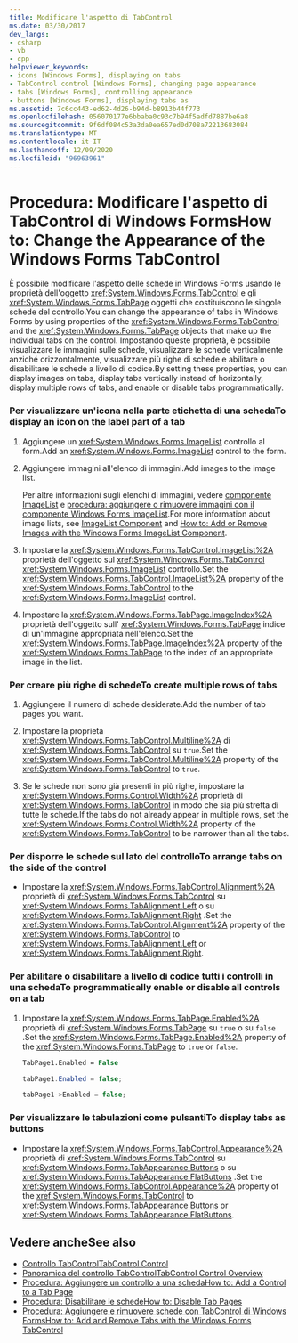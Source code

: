 ```yaml
---
title: Modificare l'aspetto di TabControl
ms.date: 03/30/2017
dev_langs:
- csharp
- vb
- cpp
helpviewer_keywords:
- icons [Windows Forms], displaying on tabs
- TabControl control [Windows Forms], changing page appearance
- tabs [Windows Forms], controlling appearance
- buttons [Windows Forms], displaying tabs as
ms.assetid: 7c6cc443-ed62-4d26-b94d-b8913b44f773
ms.openlocfilehash: 056070177e6bbaba0c93c7b94f5adfd7887be6a8
ms.sourcegitcommit: 9f6df084c53a3da0ea657ed0d708a72213683084
ms.translationtype: MT
ms.contentlocale: it-IT
ms.lasthandoff: 12/09/2020
ms.locfileid: "96963961"
---
```

# <a name="how-to-change-the-appearance-of-the-windows-forms-tabcontrol"></a><span data-ttu-id="49452-102">Procedura: Modificare l'aspetto di TabControl di Windows Forms</span><span class="sxs-lookup"><span data-stu-id="49452-102">How to: Change the Appearance of the Windows Forms TabControl</span></span>
<span data-ttu-id="49452-103">È possibile modificare l'aspetto delle schede in Windows Forms usando le proprietà dell'oggetto <xref:System.Windows.Forms.TabControl> e gli <xref:System.Windows.Forms.TabPage> oggetti che costituiscono le singole schede del controllo.</span><span class="sxs-lookup"><span data-stu-id="49452-103">You can change the appearance of tabs in Windows Forms by using properties of the <xref:System.Windows.Forms.TabControl> and the <xref:System.Windows.Forms.TabPage> objects that make up the individual tabs on the control.</span></span> <span data-ttu-id="49452-104">Impostando queste proprietà, è possibile visualizzare le immagini sulle schede, visualizzare le schede verticalmente anziché orizzontalmente, visualizzare più righe di schede e abilitare o disabilitare le schede a livello di codice.</span><span class="sxs-lookup"><span data-stu-id="49452-104">By setting these properties, you can display images on tabs, display tabs vertically instead of horizontally, display multiple rows of tabs, and enable or disable tabs programmatically.</span></span>  
  
### <a name="to-display-an-icon-on-the-label-part-of-a-tab"></a><span data-ttu-id="49452-105">Per visualizzare un'icona nella parte etichetta di una scheda</span><span class="sxs-lookup"><span data-stu-id="49452-105">To display an icon on the label part of a tab</span></span>  
  
1. <span data-ttu-id="49452-106">Aggiungere un <xref:System.Windows.Forms.ImageList> controllo al form.</span><span class="sxs-lookup"><span data-stu-id="49452-106">Add an <xref:System.Windows.Forms.ImageList> control to the form.</span></span>  
  
2. <span data-ttu-id="49452-107">Aggiungere immagini all'elenco di immagini.</span><span class="sxs-lookup"><span data-stu-id="49452-107">Add images to the image list.</span></span>  
  
     <span data-ttu-id="49452-108">Per altre informazioni sugli elenchi di immagini, vedere [componente ImageList](imagelist-component-windows-forms.md) e [procedura: aggiungere o rimuovere immagini con il componente Windows Forms ImageList](how-to-add-or-remove-images-with-the-windows-forms-imagelist-component.md).</span><span class="sxs-lookup"><span data-stu-id="49452-108">For more information about image lists, see [ImageList Component](imagelist-component-windows-forms.md) and [How to: Add or Remove Images with the Windows Forms ImageList Component](how-to-add-or-remove-images-with-the-windows-forms-imagelist-component.md).</span></span>  
  
3. <span data-ttu-id="49452-109">Impostare la <xref:System.Windows.Forms.TabControl.ImageList%2A> proprietà dell'oggetto sul <xref:System.Windows.Forms.TabControl> <xref:System.Windows.Forms.ImageList> controllo.</span><span class="sxs-lookup"><span data-stu-id="49452-109">Set the <xref:System.Windows.Forms.TabControl.ImageList%2A> property of the <xref:System.Windows.Forms.TabControl> to the <xref:System.Windows.Forms.ImageList> control.</span></span>  
  
4. <span data-ttu-id="49452-110">Impostare la <xref:System.Windows.Forms.TabPage.ImageIndex%2A> proprietà dell'oggetto sull' <xref:System.Windows.Forms.TabPage> indice di un'immagine appropriata nell'elenco.</span><span class="sxs-lookup"><span data-stu-id="49452-110">Set the <xref:System.Windows.Forms.TabPage.ImageIndex%2A> property of the <xref:System.Windows.Forms.TabPage> to the index of an appropriate image in the list.</span></span>  
  
### <a name="to-create-multiple-rows-of-tabs"></a><span data-ttu-id="49452-111">Per creare più righe di schede</span><span class="sxs-lookup"><span data-stu-id="49452-111">To create multiple rows of tabs</span></span>  
  
1. <span data-ttu-id="49452-112">Aggiungere il numero di schede desiderate.</span><span class="sxs-lookup"><span data-stu-id="49452-112">Add the number of tab pages you want.</span></span>  
  
2. <span data-ttu-id="49452-113">Impostare la proprietà <xref:System.Windows.Forms.TabControl.Multiline%2A> di <xref:System.Windows.Forms.TabControl> su `true`.</span><span class="sxs-lookup"><span data-stu-id="49452-113">Set the <xref:System.Windows.Forms.TabControl.Multiline%2A> property of the <xref:System.Windows.Forms.TabControl> to `true`.</span></span>  
  
3. <span data-ttu-id="49452-114">Se le schede non sono già presenti in più righe, impostare la <xref:System.Windows.Forms.Control.Width%2A> proprietà di <xref:System.Windows.Forms.TabControl> in modo che sia più stretta di tutte le schede.</span><span class="sxs-lookup"><span data-stu-id="49452-114">If the tabs do not already appear in multiple rows, set the <xref:System.Windows.Forms.Control.Width%2A> property of the <xref:System.Windows.Forms.TabControl> to be narrower than all the tabs.</span></span>  
  
### <a name="to-arrange-tabs-on-the-side-of-the-control"></a><span data-ttu-id="49452-115">Per disporre le schede sul lato del controllo</span><span class="sxs-lookup"><span data-stu-id="49452-115">To arrange tabs on the side of the control</span></span>  
  
- <span data-ttu-id="49452-116">Impostare la <xref:System.Windows.Forms.TabControl.Alignment%2A> proprietà di <xref:System.Windows.Forms.TabControl> su <xref:System.Windows.Forms.TabAlignment.Left> o su <xref:System.Windows.Forms.TabAlignment.Right> .</span><span class="sxs-lookup"><span data-stu-id="49452-116">Set the <xref:System.Windows.Forms.TabControl.Alignment%2A> property of the <xref:System.Windows.Forms.TabControl> to <xref:System.Windows.Forms.TabAlignment.Left> or <xref:System.Windows.Forms.TabAlignment.Right>.</span></span>  
  
### <a name="to-programmatically-enable-or-disable-all-controls-on-a-tab"></a><span data-ttu-id="49452-117">Per abilitare o disabilitare a livello di codice tutti i controlli in una scheda</span><span class="sxs-lookup"><span data-stu-id="49452-117">To programmatically enable or disable all controls on a tab</span></span>  
  
1. <span data-ttu-id="49452-118">Impostare la <xref:System.Windows.Forms.TabPage.Enabled%2A> proprietà di <xref:System.Windows.Forms.TabPage> su `true` o su `false` .</span><span class="sxs-lookup"><span data-stu-id="49452-118">Set the <xref:System.Windows.Forms.TabPage.Enabled%2A> property of the <xref:System.Windows.Forms.TabPage> to `true` or `false`.</span></span>  
  
    ```vb  
    TabPage1.Enabled = False  
    ```  
  
    ```csharp  
    tabPage1.Enabled = false;  
    ```  
  
    ```cpp  
    tabPage1->Enabled = false;  
    ```  
  
### <a name="to-display-tabs-as-buttons"></a><span data-ttu-id="49452-119">Per visualizzare le tabulazioni come pulsanti</span><span class="sxs-lookup"><span data-stu-id="49452-119">To display tabs as buttons</span></span>  
  
- <span data-ttu-id="49452-120">Impostare la <xref:System.Windows.Forms.TabControl.Appearance%2A> proprietà di <xref:System.Windows.Forms.TabControl> su <xref:System.Windows.Forms.TabAppearance.Buttons> o su <xref:System.Windows.Forms.TabAppearance.FlatButtons> .</span><span class="sxs-lookup"><span data-stu-id="49452-120">Set the <xref:System.Windows.Forms.TabControl.Appearance%2A> property of the <xref:System.Windows.Forms.TabControl> to <xref:System.Windows.Forms.TabAppearance.Buttons> or <xref:System.Windows.Forms.TabAppearance.FlatButtons>.</span></span>  
  
## <a name="see-also"></a><span data-ttu-id="49452-121">Vedere anche</span><span class="sxs-lookup"><span data-stu-id="49452-121">See also</span></span>

- [<span data-ttu-id="49452-122">Controllo TabControl</span><span class="sxs-lookup"><span data-stu-id="49452-122">TabControl Control</span></span>](tabcontrol-control-windows-forms.md)
- [<span data-ttu-id="49452-123">Panoramica del controllo TabControl</span><span class="sxs-lookup"><span data-stu-id="49452-123">TabControl Control Overview</span></span>](tabcontrol-control-overview-windows-forms.md)
- [<span data-ttu-id="49452-124">Procedura: Aggiungere un controllo a una scheda</span><span class="sxs-lookup"><span data-stu-id="49452-124">How to: Add a Control to a Tab Page</span></span>](how-to-add-a-control-to-a-tab-page.md)
- [<span data-ttu-id="49452-125">Procedura: Disabilitare le schede</span><span class="sxs-lookup"><span data-stu-id="49452-125">How to: Disable Tab Pages</span></span>](how-to-disable-tab-pages.md)
- [<span data-ttu-id="49452-126">Procedura: Aggiungere e rimuovere schede con TabControl di Windows Forms</span><span class="sxs-lookup"><span data-stu-id="49452-126">How to: Add and Remove Tabs with the Windows Forms TabControl</span></span>](how-to-add-and-remove-tabs-with-the-windows-forms-tabcontrol.md)
